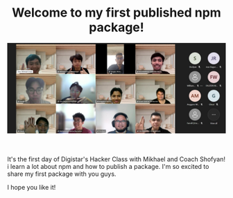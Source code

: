 <div align="center">
    <h1>Welcome to my first published npm package!</h1>
    <img src="./img/firstMeet.jpg" alt="Example screenshot"/>
    <br/>
    <br/>
    <br/>

</div>

It's the first day of Digistar's Hacker Class with Mikhael and Coach Shofyan! i learn a lot about npm and how to publish a package. I'm so excited to share my first package with you guys.

 I hope you like it!